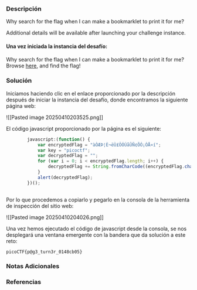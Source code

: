 ### Descripción
Why search for the flag when I can make a bookmarklet to print it for me?

Additional details will be available after launching your challenge instance.
#### Una vez iniciada la instancia del desafío:
Why search for the flag when I can make a bookmarklet to print it for me?
Browse [here](http://titan.picoctf.net:55266/), and find the flag!
### Solución
Iniciamos haciendo clic en el enlace proporcionado por la descripción después de iniciar la instancia del desafío, donde encontramos la siguiente página web:

![[Pasted image 20250410203525.png]]

El código javascript proporcionado por la página es el siguiente:

```js
        javascript:(function() {
            var encryptedFlag = "àÒÆÞ¦È¬ëÙ£ÖÓÚåÛÑ¢ÕÓ¡ÒÅ¤í";
            var key = "picoctf";
            var decryptedFlag = "";
            for (var i = 0; i < encryptedFlag.length; i++) {
                decryptedFlag += String.fromCharCode((encryptedFlag.charCodeAt(i) - key.charCodeAt(i % key.length) + 256) % 256);
            }
            alert(decryptedFlag);
        })();
    
```

Por lo que procedemos a copiarlo y pegarlo en la consola de la herramienta de inspección del sitio web:

![[Pasted image 20250410204026.png]]

Una vez hemos ejecutado el código de javascript desde la consola, se nos desplegará una ventana emergente con la bandera que da solución a este reto:

```
picoCTF{p@g3_turn3r_0148cb05}
```
### Notas Adicionales

### Referencias